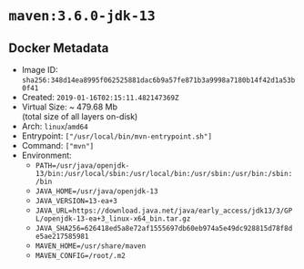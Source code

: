 # `maven:3.6.0-jdk-13`

## Docker Metadata

- Image ID: `sha256:348d14ea8995f062525881dac6b9a57fe871b3a9998a7180b14f42d1a53b0f41`
- Created: `2019-01-16T02:15:11.482147369Z`
- Virtual Size: ~ 479.68 Mb  
  (total size of all layers on-disk)
- Arch: `linux`/`amd64`
- Entrypoint: `["/usr/local/bin/mvn-entrypoint.sh"]`
- Command: `["mvn"]`
- Environment:
  - `PATH=/usr/java/openjdk-13/bin:/usr/local/sbin:/usr/local/bin:/usr/sbin:/usr/bin:/sbin:/bin`
  - `JAVA_HOME=/usr/java/openjdk-13`
  - `JAVA_VERSION=13-ea+3`
  - `JAVA_URL=https://download.java.net/java/early_access/jdk13/3/GPL/openjdk-13-ea+3_linux-x64_bin.tar.gz`
  - `JAVA_SHA256=626418ed5a8e72af1555697db60eb974a5e49dc928815d78f8de5ae217585981`
  - `MAVEN_HOME=/usr/share/maven`
  - `MAVEN_CONFIG=/root/.m2`

